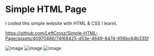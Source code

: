 # Simple HTML Page
 I coded this simple website with HTML & CSS I learnt.

https://github.com/LeftCrosz/Simple-HTML-Page/assets/40970486/74f68425-d53e-4649-847d-956bc64b335f

![image](https://github.com/LeftCrosz/Simple-HTML-Page/assets/40970486/d4e9b9f3-8c2b-4bd5-b043-d88d92aebb9b)
![image](https://github.com/LeftCrosz/Simple-HTML-Page/assets/40970486/82bfb004-b74e-4cab-8342-b2ed85d3429c)
![image](https://github.com/LeftCrosz/Simple-HTML-Page/assets/40970486/d920e2a2-dd7f-4f5a-899b-1ddf07b91fee)

